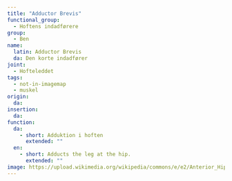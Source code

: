 ```yaml
---
title: "Adductor Brevis"
functional_group:
  - Hoftens indadførere
group:
  - Ben
name:
  latin: Adductor Brevis
  da: Den korte indadfører
joint:
  - Hofteleddet
tags:
  - not-in-imagemap
  - muskel
origin:
  da:
insertion:
  da:
function:
  da:
    - short: Adduktion i hoften
      extended: ""
  en:
    - short: Adducts the leg at the hip.
      extended: ""
image: https://upload.wikimedia.org/wikipedia/commons/e/e2/Anterior_Hip_Muscles_2.PNG
---
```

